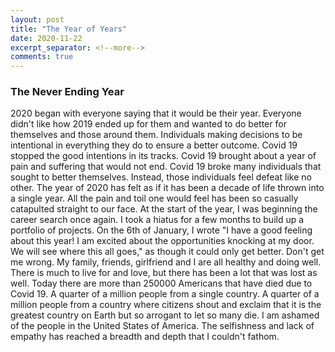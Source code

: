 ```yaml
---
layout: post
title: "The Year of Years"
date: 2020-11-22
excerpt_separator: <!--more-->
comments: true
---
```


### The Never Ending Year
2020 began with everyone saying that it would be their year. Everyone didn't like how 2019 ended up for them and wanted to do better for themselves and those around them. Individuals making decisions to be intentional in everything they do to ensure a better outcome. Covid 19 stopped the good intentions in its tracks. Covid 19 brought about a year of pain and suffering that would not end. Covid 19 broke many individuals that sought to better themselves.<!--more--> Instead, those individuals feel defeat like no other. The year of 2020 has felt as if it has been a decade of life thrown into a single year. All the pain and toil one would feel has been so casually catapulted straight to our face. At the start of the year, I was beginning the career search once again. I took a hiatus for a few months to build up a portfolio of projects. On the 6th of January, I wrote "I have a good feeling about this year! I am excited about the opportunities knocking at my door. We will see where this all goes," as though it could only get better. Don't get me wrong. My family, friends, girlfriend and I are all healthy and doing well. There is much to live for and love, but there has been a lot that was lost as well. Today there are more than 250000 Americans that have died due to Covid 19. A quarter of a million people from a single country. A quarter of a million people from a country where citizens shout and exclaim that it is the greatest country on Earth but so arrogant to let so many die. I am ashamed of the people in the United States of America. The selfishness and lack of empathy has reached a breadth and depth that I couldn't fathom.
